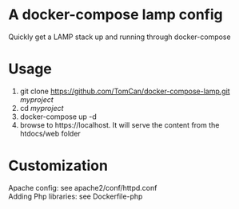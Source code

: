 A docker-compose lamp config
===
Quickly get a LAMP stack up and running through docker-compose

Usage
==
1) git clone https://github.com/TomCan/docker-compose-lamp.git *myproject*
2) cd *myproject*
3) docker-compose up -d
4) browse to https://localhost. It will serve the content from the htdocs/web folder

Customization
==
Apache config: see apache2/conf/httpd.conf  
Adding Php libraries: see Dockerfile-php